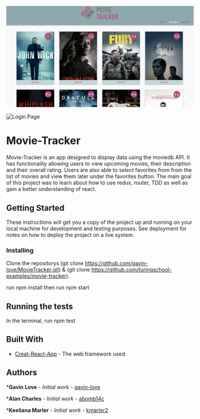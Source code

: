 ![Opening Page](./src/Assets/HomePage.png)

![Login Page](./src/Assets/LandingPage.png)

# Movie-Tracker

Movie-Tracker is an app designed to display data using the moviedb API.  It has functionality allowing users to view upcoming movies, their description and their overall rating.  Users are also able to select favorites from from the list of movies and view them later under the favorites button. The main goal of this project was to learn about how to use redux, router, TDD as well as gain a better understanding of react.

## Getting Started

These instructions will get you a copy of the project up and running on your local machine for development and testing purposes. See deployment for notes on how to deploy the project on a live system.

### Installing

Clone the repositorys (git clone https://github.com/gavin-love/MovieTracker.git) & (git clone https://github.com/turingschool-examples/movie-tracker).

run npm install
then run npm start

## Running the tests

In the terminal, run npm test

## Built With

* [Creat-React-App](https://github.com/facebook/create-react-app) - The web framework used

## Authors

***Gavin Love** - *Initial work* - [gavin-love](hhttps://github.com/gavin-love)

***Alan Charles** - *Initial work* - [abomb14c](https://github.com/abomb14c)

***Keeliana Marler** - *Initial work* - [kmarler2](https://github.com/kmarler2)
